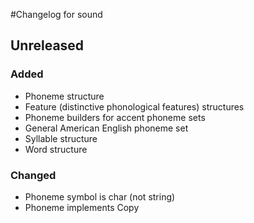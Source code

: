 #Changelog for sound

## Unreleased

### Added
- Phoneme structure
- Feature (distinctive phonological features) structures
- Phoneme builders for accent phoneme sets
- General American English phoneme set
- Syllable structure
- Word structure

### Changed
- Phoneme symbol is char (not string)
- Phoneme implements Copy
